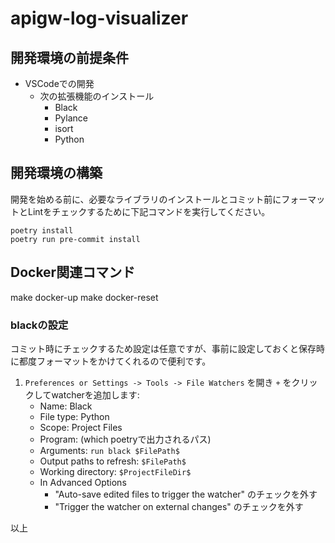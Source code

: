 # apigw-log-visualizer

## 開発環境の前提条件

- VSCodeでの開発
  - 次の拡張機能のインストール
    - Black
    - Pylance
    - isort
    - Python

## 開発環境の構築

開発を始める前に、必要なライブラリのインストールとコミット前にフォーマットとLintをチェックするために下記コマンドを実行してください。

```shell: terminal
poetry install
poetry run pre-commit install
```

## Docker関連コマンド

make docker-up
make docker-reset

### blackの設定

コミット時にチェックするため設定は任意ですが、事前に設定しておくと保存時に都度フォーマットをかけてくれるので便利です。

1. `Preferences or Settings -> Tools -> File Watchers` を開き `+` をクリックしてwatcherを追加します:
   - Name: Black
   - File type: Python
   - Scope: Project Files
   - Program: (which poetryで出力されるパス)
   - Arguments: `run black $FilePath$`
   - Output paths to refresh: `$FilePath$`
   - Working directory: `$ProjectFileDir$`
   - In Advanced Options
     - "Auto-save edited files to trigger the watcher" のチェックを外す
     - "Trigger the watcher on external changes" のチェックを外す

以上
